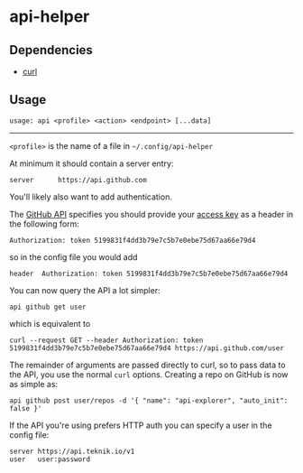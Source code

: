 # api-helper

## Dependencies

* [curl](https://github.com/curl/curl)

## Usage

```
usage: api <profile> <action> <endpoint> [...data]
```

---

`<profile>` is the name of a file in `~/.config/api-helper`

At minimum it should contain a server entry:

```
server		https://api.github.com
```

You'll likely also want to add authentication.

The [GitHub API](https://developer.github.com/guides/getting-started/) specifies you should provide your [access key](https://github.com/settings/tokens) as a header in the following form:

```
Authorization: token 5199831f4dd3b79e7c5b7e0ebe75d67aa66e79d4
```

so in the config file you would add

```
header  Authorization: token 5199831f4dd3b79e7c5b7e0ebe75d67aa66e79d4
```

You can now query the API a lot simpler:

```
api github get user
```

which is equivalent to

````
curl --request GET --header Authorization: token 5199831f4dd3b79e7c5b7e0ebe75d67aa66e79d4 https://api.github.com/user
````

The remainder of arguments are passed directly to curl, so to pass data to the API, you use the normal `curl` options. Creating a repo on GitHub is now as simple as:

```
api github post user/repos -d '{ "name": "api-explorer", "auto_init": false }'
```

If the API you're using prefers HTTP auth you can specify a user in the config file:

```
server https://api.teknik.io/v1
user   user:password
```
